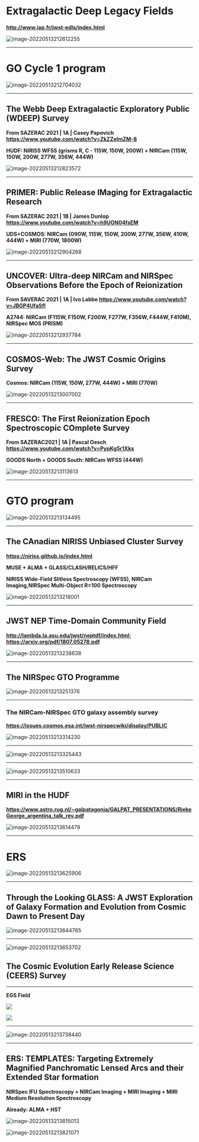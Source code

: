 # **Extragalactic Deep Legacy Fields**

**http://www.iap.fr/jwst-edls/index.html**

![image-20220513212612255](JWST_Deep_Field.assets/image-20220513212612255.png)

---
# GO Cycle 1 program

![image-20220513212704032](JWST_Deep_Field.assets/image-20220513212704032.png) 

---
## **The Webb Deep Extragalactic Exploratory Public (WDEEP) Survey**

**From SAZERAC 2021 | 1A | Casey Papovich https://www.youtube.com/watch?v=ZkZZeImZM-8**

**HUDF: NIRISS WFSS (grisms R, C - 115W, 150W, 200W) + NIRCam (115W, 150W, 200W, 277W, 356W, 444W)**

![image-20220513212823572](JWST_Deep_Field.assets/image-20220513212823572.png)


---
## **PRIMER: Public Release IMaging for Extragalactic Research**

**From SAZERAC 2021 | 1B | James Dunlop https://www.youtube.com/watch?v=h9UON04fsEM**

**UDS+COSMOS: NIRCam (090W, 115W, 150W, 200W, 277W, 356W, 410W, 444W) + MIRI (770W, 1800W)**

![image-20220513212904268](JWST_Deep_Field.assets/image-20220513212904268.png)

---
## **UNCOVER: Ultra-deep NIRCam and NIRSpec Observations Before the Epoch of Reionization**

**From SAVERAC 2021 | 1A | Ivo Labbe https://www.youtube.com/watch?v=JBGP4UfaSfI**

**A2744: NIRCam (F115W, F150W, F200W, F277W, F356W, F444W, F410M), NIRSpec MOS (PRISM)**

![image-20220513212937784](JWST_Deep_Field.assets/image-20220513212937784.png)

---
## COSMOS-Web: The JWST Cosmic Origins Survey

**Cosmos: NIRCam (115W, 150W, 277W, 444W) + MIRI (770W)**

![image-20220513213007002](JWST_Deep_Field.assets/image-20220513213007002.png)

---
## **FRESCO: The First Reionization Epoch Spectroscopic COmplete Survey**

**From SAZERAC2021 | 1A | Pascal Oesch https://www.youtube.com/watch?v=PypKg5r1Xks**

**GOODS North + GOODS South: NIRCam WFSS (444W)**

![image-20220513213113613](JWST_Deep_Field.assets/image-20220513213113613.png)

---
# GTO program

![image-20220513213134495](JWST_Deep_Field.assets/image-20220513213134495.png)

---
## **The CAnadian NIRISS Unbiased Cluster Survey**

**https://niriss.github.io/index.html**

**MUSE + ALMA + GLASS/CLASH/RELICS/HFF**

**NIRISS Wide-Field Slitless Spectroscopy (WFSS), NIRCam Imaging,NIRSpec Multi-Object R=100 Spectroscopy**

![image-20220513213218001](JWST_Deep_Field.assets/image-20220513213218001.png)

---
## **JWST NEP Time-Domain Community Field**

**http://lambda.la.asu.edu/jwst/neptdf/index.html; https://arxiv.org/pdf/1807.05278.pdf**

![image-20220513213238638](JWST_Deep_Field.assets/image-20220513213238638.png)

---
## **The NIRSpec GTO Programme**

![image-20220513213251376](JWST_Deep_Field.assets/image-20220513213251376.png)

---
### **The NIRCam-NIRSpec GTO galaxy assembly survey**

**https://issues.cosmos.esa.int/jwst-nirspecwiki/display/PUBLIC**

![image-20220513213314230](JWST_Deep_Field.assets/image-20220513213314230.png)

---

![image-20220513213325443](JWST_Deep_Field.assets/image-20220513213325443.png)

---
![image-20220513213510633](JWST_Deep_Field.assets/image-20220513213510633.png)

---
## **MIRI in the HUDF**

**https://www.astro.rug.nl/~galpatagonia/GALPAT_PRESENTATIONS/RiekeGeorge_argentina_talk_rev.pdf**



![image-20220513213614479](JWST_Deep_Field.assets/image-20220513213614479.png)


---
# ERS

![image-20220513213625906](JWST_Deep_Field.assets/image-20220513213625906.png)

---
## **Through the Looking GLASS: A JWST Exploration of Galaxy Formation and Evolution from Cosmic Dawn to Present Day**

![image-20220513213644765](JWST_Deep_Field.assets/image-20220513213644765.png)

---
![image-20220513213653702](JWST_Deep_Field.assets/image-20220513213653702.png)

## **The Cosmic Evolution Early Release Science (CEERS) Survey**
---
**EGS Field**


![](JWST_Deep_Field.assets/image-20220513215625.png)

![](JWST_Deep_Field.assets/image-20220513213730021.png)

---
![image-20220513213738440](JWST_Deep_Field.assets/image-20220513213738440.png)

---
## **ERS: TEMPLATES: Targeting Extremely Magnified Panchromatic Lensed Arcs and their Extended Star formation**

**NIRSpec IFU Spectroscopy + NIRCam Imaging + MIRI Imaging + MIRI Medium Resolution Spectroscopy**

**Already: ALMA + HST**

![image-20220513213815013](JWST_Deep_Field.assets/image-20220513213815013.png)

![image-20220513213821071](JWST_Deep_Field.assets/image-20220513213821071.png)